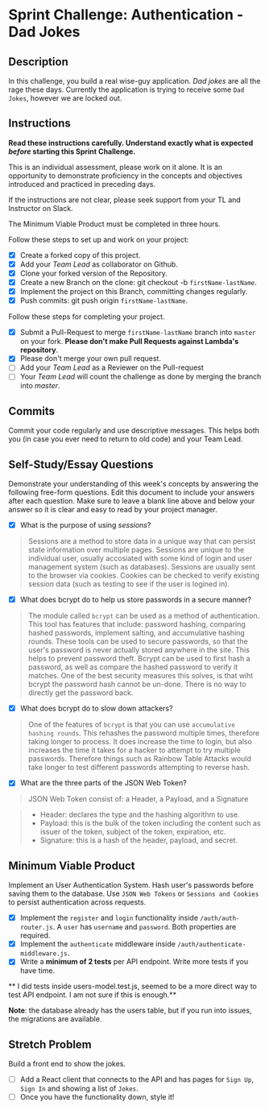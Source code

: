 # Sprint Challenge: Authentication - Dad Jokes

## Description

In this challenge, you build a real wise-guy application. _Dad jokes_ are all the rage these days. Currently the application is trying to receive some `Dad Jokes`, however we are locked out.

## Instructions

**Read these instructions carefully. Understand exactly what is expected _before_ starting this Sprint Challenge.**

This is an individual assessment, please work on it alone. It is an opportunity to demonstrate proficiency in the concepts and objectives introduced and practiced in preceding days.

If the instructions are not clear, please seek support from your TL and Instructor on Slack.

The Minimum Viable Product must be completed in three hours.

Follow these steps to set up and work on your project:

- [x] Create a forked copy of this project.
- [x] Add your _Team Lead_ as collaborator on Github.
- [x] Clone your forked version of the Repository.
- [x] Create a new Branch on the clone: git checkout -b `firstName-lastName`.
- [x] Implement the project on this Branch, committing changes regularly.
- [x] Push commits: git push origin `firstName-lastName`.

Follow these steps for completing your project.

- [x] Submit a Pull-Request to merge `firstName-lastName` branch into `master` on your fork. **Please don't make Pull Requests against Lambda's repository**.
- [x] Please don't merge your own pull request.
- [ ] Add your _Team Lead_ as a Reviewer on the Pull-request
- [ ] Your _Team Lead_ will count the challenge as done by merging the branch into _master_.

## Commits

Commit your code regularly and use descriptive messages. This helps both you (in case you ever need to return to old code) and your Team Lead.

## Self-Study/Essay Questions

Demonstrate your understanding of this week's concepts by answering the following free-form questions. Edit this document to include your answers after each question. Make sure to leave a blank line above and below your answer so it is clear and easy to read by your project manager.

- [x] What is the purpose of using _sessions_?

> Sessions are a method to store data in a unique way that can persist state information over multiple pages. Sessions are unique to the individual user, usually accosiated with some kind of login and user management system (such as databases). Sessions are usually sent to the browser via cookies. Cookies can be checked to verify existing session data (such as testing to see if the user is logined in).

- [x] What does bcrypt do to help us store passwords in a secure manner?

> The module called `bcrypt` can be used as a method of authentication. This tool has features that include: password hashing, comparing hashed passwords, implement salting, and accumulative hashing rounds. These tools can be used to secure passwords, so that the user's password is never actually stored anywhere in the site. This helps to prevent password theft. Bcrypt can be used to first hash a password, as well as compare the hashed password to verify it matches. One of the best security measures this solves, is that wiht bcrypt the password hash cannot be un-done. There is no way to directly get the password back.

- [x] What does bcrypt do to slow down attackers?

> One of the features of `bcrypt` is that you can use `accumulative hashing rounds`. This rehashes the password multiple times, therefore taking longer to process. It does increase the time to login, but also increases the time it takes for a hacker to attempt to try multiple passwords. Therefore things such as Rainbow Table Attacks would take longer to test different passwords attempting to reverse hash.

- [x] What are the three parts of the JSON Web Token?

> JSON Web Token consist of: a Header, a Payload, and a Signature

> - Header: declares the type and the hashing algorithm to use.
> - Payload: this is the bulk of the token including the content such as issuer of the token, subject of the token, expiration, etc.
> - Signature: this is a hash of the header, payload, and secret.

## Minimum Viable Product

Implement an User Authentication System. Hash user's passwords before saving them to the database. Use `JSON Web Tokens` or `Sessions and Cookies` to persist authentication across requests.

- [x] Implement the `register` and `login` functionality inside `/auth/auth-router.js`. A `user` has `username` and `password`. Both properties are required.
- [x] Implement the `authenticate` middleware inside `/auth/authenticate-middleware.js`.
- [x] Write a **minimum of 2 tests** per API endpoint. Write more tests if you have time.

** I did tests inside users-model.test.js, seemed to be a more direct way to test API endpoint. I am not sure if this is enough.**

**Note**: the database already has the users table, but if you run into issues, the migrations are available.

## Stretch Problem

Build a front end to show the jokes.

- [ ] Add a React client that connects to the API and has pages for `Sign Up`, `Sign In` and showing a list of `Jokes`.
- [ ] Once you have the functionality down, style it!
